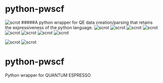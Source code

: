 # python-pwscf
![scrot](doc/img/8.png "")
#####A python wrapper for QE data creation/parsing that retains the expressiveness of the python language.
![scrot](doc/img/2.png "repr() looks like the the actual PW input file.")
![scrot]("doc/img/13.jpg" "Just print the object or return it as a string - it looks legitimate.")
![scrot](doc/img/3.png "Leverage the cleverness of python in a natural way to build pwscf input files. Syntax is pretty relaxed."  )
![scrot](doc/img/4.png )
![scrot](doc/img/1.png "This example is example01 under /PW/examples in the source QE distribution.")
![scrot](doc/img/5.png "repr() looks like the the actual PW input file.")
![scrot](doc/img/6.png " it doesn't care if you user uppercase or lowercase for you Namelist titles, but it does know what is and isn't a calif Namelist.")
![scrot](doc/img/7.png "Optional Title")

![scrot](doc/img/9.png "Optional Title")
![scrot](doc/img/10.png "Optional Title")



# python-pwscf
Python wrapper for QUANTUM ESPRESSO
